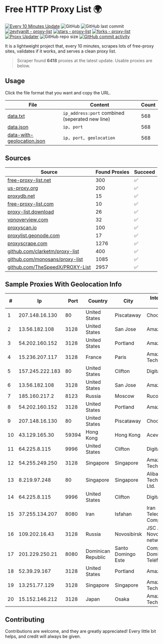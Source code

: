 
# Free HTTP Proxy List 🌍

[![Every 10 Minutes Update](https://github.com/mertguvencli/http-proxy-list/actions/workflows/main.yml/badge.svg?branch=main)](https://github.com/mertguvencli/http-proxy-list/actions/workflows/main.yml)
![GitHub](https://img.shields.io/github/license/mertguvencli/http-proxy-list)
![GitHub last commit](https://img.shields.io/github/last-commit/mertguvencli/http-proxy-list)
[![zevtyardt - proxy-list](https://img.shields.io/static/v1?label=zevtyardt&message=proxy-list&color=blue&logo=github)](https://github.com/zevtyardt/proxy-list "Go to GitHub repo")
[![stars - proxy-list](https://img.shields.io/github/stars/zevtyardt/proxy-list?style=social)](https://github.com/zevtyardt/proxy-list)
[![forks - proxy-list](https://img.shields.io/github/forks/zevtyardt/proxy-list?style=social)](https://github.com/zevtyardt/proxy-list)
[![Proxy Updater](https://github.com/zevtyardt/proxy-list/workflows/Proxy%20Updater/badge.svg)](https://github.com/zevtyardt/proxy-list/actions?query=workflow:"Proxy+Updater")
![GitHub repo size](https://img.shields.io/github/repo-size/zevtyardt/proxy-list)
[![GitHub commit activity](https://img.shields.io/github/commit-activity/m/zevtyardt/proxy-list?logo=commits)](https://github.com/zevtyardt/proxy-list/commits/main)

It is a lightweight project that, every 10 minutes, scrapes lots of free-proxy sites, validates if it works, and serves a clean proxy list.

> Scraper found **6418** proxies at the latest update. Usable proxies are below.

## Usage

Click the file format that you want and copy the URL.

|File|Content|Count|
|----|-------|-----|
|[data.txt](https://raw.githubusercontent.com/mertguvencli/http-proxy-list/main/proxy-list/data.txt)|`ip_address:port` combined (seperated new line)|568|
|[data.json](https://raw.githubusercontent.com/mertguvencli/http-proxy-list/main/proxy-list/data.json)|`ip, port`|568|
|[data-with-geolocation.json](https://raw.githubusercontent.com/mertguvencli/http-proxy-list/main/proxy-list/data-with-geolocation.json)|`ip, port, geolocation`|568|

## Sources

|Source|Found Proxies|Succeed|
|------|-------------|-------|
|[free-proxy-list.net](https://free-proxy-list.net)|300|✅|
|[us-proxy.org](https://www.us-proxy.org)|200|✅|
|[proxydb.net](http://proxydb.net)|15|✅|
|[free-proxy-list.com](https://free-proxy-list.com/?page=&port=&type%5B%5D=http&type%5B%5D=https&up_time=0&search=Search)|10|✅|
|[proxy-list.download](https://www.proxy-list.download/HTTP)|26|✅|
|[vpnoverview.com](https://vpnoverview.com/privacy/anonymous-browsing/free-proxy-servers)|32|✅|
|[proxyscan.io](https://www.proxyscan.io)|100|✅|
|[proxylist.geonode.com](https://proxylist.geonode.com/api/proxy-list?limit=300&page=1&sort_by=lastChecked&sort_type=desc&protocols=http,https)|17|✅|
|[proxyscrape.com](https://api.proxyscrape.com/v2/?request=displayproxies&protocol=http&timeout=10000&country=all&ssl=all&anonymity=all)|1276|✅|
|[github.com/clarketm/proxy-list](https://raw.githubusercontent.com/clarketm/proxy-list/master/proxy-list-raw.txt)|400|✅|
|[github.com/monosans/proxy-list](https://raw.githubusercontent.com/monosans/proxy-list/main/proxies/http.txt)|1085|✅|
|[github.com/TheSpeedX/PROXY-List](https://raw.githubusercontent.com/TheSpeedX/PROXY-List/master/http.txt)|2957|✅|


## Sample Proxies With Geolocation Info

|#|Ip|Port|Country|City|Internet Service Provider|
|-|--|----|-------|----|-------------------------|
|1|207.148.16.130|80|United States|Piscataway|Choopa|
|2|13.56.182.108|3128|United States|San Jose|Amazon.com, Inc.|
|3|54.202.160.152|3128|United States|Portland|Amazon.com, Inc.|
|4|15.236.207.117|3128|France|Paris|Amazon Technologies Inc.|
|5|157.245.222.183|80|United States|Clifton|DigitalOcean, LLC|
|6|13.56.182.108|3128|United States|San Jose|Amazon.com, Inc.|
|7|185.160.217.2|8123|Russia|Moscow|Rucomtech LLC|
|8|54.202.160.152|3128|United States|Portland|Amazon.com, Inc.|
|9|207.148.16.130|80|United States|Piscataway|Choopa|
|10|43.129.165.30|59394|Hong Kong|Hong Kong|Aceville Pte.ltd|
|11|64.225.8.115|9996|United States|Clifton|DigitalOcean, LLC|
|12|54.255.249.250|3128|Singapore|Singapore|Amazon Technologies Inc.|
|13|8.219.97.248|80|Singapore|Singapore|Alibaba (US) Technology Co., Ltd.|
|14|64.225.8.115|9996|United States|Clifton|DigitalOcean, LLC|
|15|37.255.134.207|8080|Iran|Isfahan|Iran Telecommunication Company PJS|
|16|109.202.16.43|3128|Russia|Novosibirsk|JSC Avantel. Novosibirsk network|
|17|201.229.250.21|8080|Dominican Republic|Santo Domingo Este|Compañía Dominicana de Teléfonos S. A.|
|18|52.39.29.167|3128|United States|Portland|Amazon.com, Inc.|
|19|13.251.77.129|3128|Singapore|Singapore|Amazon Technologies Inc.|
|20|15.152.146.212|3128|Japan|Osaka|Amazon Technologies Inc.|



## Contributing

Contributions are welcome, and they are greatly appreciated! Every
little bit helps, and credit will always be given.

